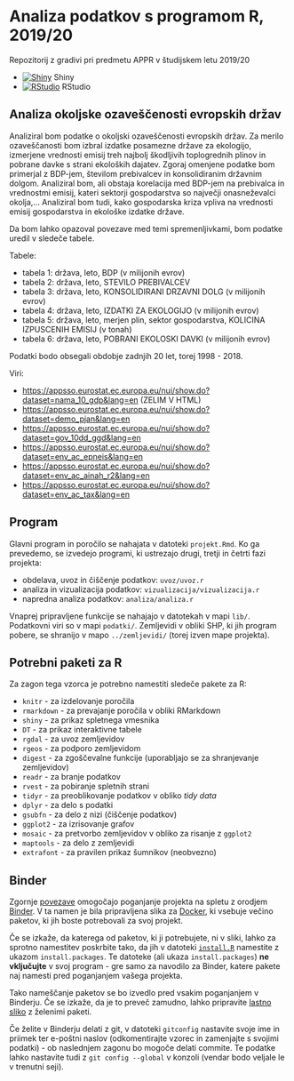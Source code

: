 # Analiza podatkov s programom R, 2019/20

Repozitorij z gradivi pri predmetu APPR v študijskem letu 2019/20

* [![Shiny](http://mybinder.org/badge.svg)](http://mybinder.org/v2/gh/matejske/APPR-2019-20/master?urlpath=shiny/APPR-2019-20/projekt.Rmd) Shiny
* [![RStudio](http://mybinder.org/badge.svg)](http://mybinder.org/v2/gh/matejske/APPR-2019-20/master?urlpath=rstudio) RStudio

## Analiza okoljske ozaveščenosti evropskih držav

Analiziral bom podatke o okoljski ozaveščenosti evropskih držav. Za merilo ozaveščanosti bom izbral izdatke posamezne države za ekologijo, izmerjene vrednosti emisij treh najbolj škodljivih toplogrednih plinov in pobrane davke s strani ekoloških dajatev. Zgoraj omenjene podatke bom primerjal z BDP-jem, številom prebivalcev in konsolidiranim državnim dolgom. Analiziral bom, ali obstaja korelacija med BDP-jem na prebivalca in vrednostmi emisij, kateri sektorji gospodarstva so največji onasneževalci okolja,... Analiziral bom tudi, kako gospodarska kriza vpliva na vrednosti emisij gospodarstva in ekološke izdatke države.


Da bom lahko opazoval povezave med temi spremenljivkami, bom podatke uredil v sledeče tabele. 

Tabele:
* tabela 1: država, leto, BDP (v milijonih evrov)
* tabela 2: država, leto, STEVILO PREBIVALCEV
* tabela 3: država, leto, KONSOLIDIRANI DRZAVNI DOLG (v milijonih evrov)
* tabela 4: država, leto, IZDATKI ZA EKOLOGIJO (v milijonih evrov)
* tabela 5: država, leto, merjen plin, sektor gospodarstva, KOLICINA IZPUSCENIH EMISIJ (v tonah)
* tabela 6: država, leto, POBRANI EKOLOSKI DAVKI (v milijonih evrov)

Podatki bodo obsegali obdobje zadnjih 20 let, torej 1998 - 2018.

Viri: 
* https://appsso.eurostat.ec.europa.eu/nui/show.do?dataset=nama_10_gdp&lang=en (ZELIM V HTML)
* https://appsso.eurostat.ec.europa.eu/nui/show.do?dataset=demo_pjan&lang=en
* https://appsso.eurostat.ec.europa.eu/nui/show.do?dataset=gov_10dd_ggd&lang=en
* https://appsso.eurostat.ec.europa.eu/nui/show.do?dataset=env_ac_epneis&lang=en
* https://appsso.eurostat.ec.europa.eu/nui/show.do?dataset=env_ac_ainah_r2&lang=en
* https://appsso.eurostat.ec.europa.eu/nui/show.do?dataset=env_ac_tax&lang=en


## Program

Glavni program in poročilo se nahajata v datoteki `projekt.Rmd`.
Ko ga prevedemo, se izvedejo programi, ki ustrezajo drugi, tretji in četrti fazi projekta:

* obdelava, uvoz in čiščenje podatkov: `uvoz/uvoz.r`
* analiza in vizualizacija podatkov: `vizualizacija/vizualizacija.r`
* napredna analiza podatkov: `analiza/analiza.r`

Vnaprej pripravljene funkcije se nahajajo v datotekah v mapi `lib/`.
Podatkovni viri so v mapi `podatki/`.
Zemljevidi v obliki SHP, ki jih program pobere,
se shranijo v mapo `../zemljevidi/` (torej izven mape projekta).

## Potrebni paketi za R

Za zagon tega vzorca je potrebno namestiti sledeče pakete za R:

* `knitr` - za izdelovanje poročila
* `rmarkdown` - za prevajanje poročila v obliki RMarkdown
* `shiny` - za prikaz spletnega vmesnika
* `DT` - za prikaz interaktivne tabele
* `rgdal` - za uvoz zemljevidov
* `rgeos` - za podporo zemljevidom
* `digest` - za zgoščevalne funkcije (uporabljajo se za shranjevanje zemljevidov)
* `readr` - za branje podatkov
* `rvest` - za pobiranje spletnih strani
* `tidyr` - za preoblikovanje podatkov v obliko *tidy data*
* `dplyr` - za delo s podatki
* `gsubfn` - za delo z nizi (čiščenje podatkov)
* `ggplot2` - za izrisovanje grafov
* `mosaic` - za pretvorbo zemljevidov v obliko za risanje z `ggplot2`
* `maptools` - za delo z zemljevidi
* `extrafont` - za pravilen prikaz šumnikov (neobvezno)

## Binder

Zgornje [povezave](#analiza-podatkov-s-programom-r-201819)
omogočajo poganjanje projekta na spletu z orodjem [Binder](https://mybinder.org/).
V ta namen je bila pripravljena slika za [Docker](https://www.docker.com/),
ki vsebuje večino paketov, ki jih boste potrebovali za svoj projekt.

Če se izkaže, da katerega od paketov, ki ji potrebujete, ni v sliki,
lahko za sprotno namestitev poskrbite tako,
da jih v datoteki [`install.R`](install.R) namestite z ukazom `install.packages`.
Te datoteke (ali ukaza `install.packages`) **ne vključujte** v svoj program -
gre samo za navodilo za Binder, katere pakete naj namesti pred poganjanjem vašega projekta.

Tako nameščanje paketov se bo izvedlo pred vsakim poganjanjem v Binderju.
Če se izkaže, da je to preveč zamudno,
lahko pripravite [lastno sliko](https://github.com/jaanos/APPR-docker) z želenimi paketi.

Če želite v Binderju delati z git,
v datoteki `gitconfig` nastavite svoje ime in priimek ter e-poštni naslov
(odkomentirajte vzorec in zamenjajte s svojimi podatki) -
ob naslednjem zagonu bo mogoče delati commite.
Te podatke lahko nastavite tudi z `git config --global` v konzoli
(vendar bodo veljale le v trenutni seji).
